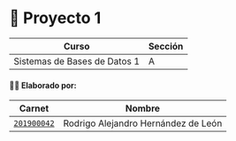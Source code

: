 # 📝 Proyecto 1

| Curso | Sección |
|-------|---------|
| Sistemas de Bases de Datos 1 | A |

#### 👨‍💻 Elaborado por:

| Carnet | Nombre |
|--------|--------|
| [`201900042`](https://github.com/rodrialeh01) | Rodrigo Alejandro Hernández de León |

